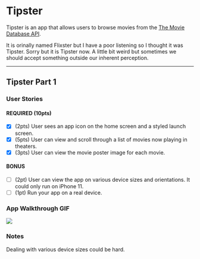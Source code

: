 # Tipster

Tipster is an app that allows users to browse movies from the [The Movie Database API](http://docs.themoviedb.apiary.io/#).

It is orinally named Flixster but I have a poor listening so I thought it was Tipster. Sorry but it is Tipster now. A little bit weird but sometimes we should accept something outside our inherent perception.

---

## Tipster Part 1

### User Stories

#### REQUIRED (10pts)
- [x] (2pts) User sees an app icon on the home screen and a styled launch screen.
- [x] (5pts) User can view and scroll through a list of movies now playing in theaters.
- [x] (3pts) User can view the movie poster image for each movie.

#### BONUS
- [ ] (2pt) User can view the app on various device sizes and orientations.
            It could only run on iPhone 11.
- [ ] (1pt) Run your app on a real device.

### App Walkthrough GIF

![](https://i.imgur.com/NLiSPay.gif)


### Notes
Dealing with various device sizes could be hard.
